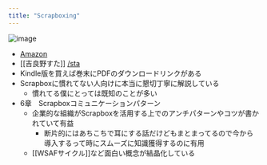 ```yaml
---
title: "Scrapboxing"
---
```


![image](https://gyazo.com/2f9077d7ce4fc474360714289b18b594/thumb/1000)
- [Amazon](https://amzn.to/38kIfbm)
- [[吉良野すた]] [/sta](https://scrapbox.io/sta)
- Kindle版を買えば巻末にPDFのダウンロードリンクがある
- Scrapboxに慣れてない人向けに本当に懇切丁寧に解説している
    - 慣れてる僕にとっては既知のことが多い
- 6章　Scrapboxコミュニケーションパターン
    - 企業的な組織がScrapboxを活用する上でのアンチパターンやコツが書かれていて有益
        - 断片的にはあちこちで耳にする話だけどもまとまってるので今から導入するって時にスムーズに知識獲得するのに有用
    - [[WSAFサイクル]]など面白い概念が結晶化している
